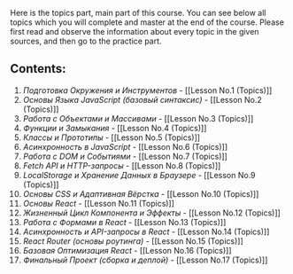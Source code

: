 Here is the topics part, main part of this course. You can see below all topics which you will complete and master at the end of the course. Please first read and observe the information about every topic in the given sources, and then go to the practice part.


## **Contents:**

1. *Подготовка Окружения и Инструментов* - [[Lesson No.1 (Topics)]]
2. *Основы Языка JavaScript (базовый синтаксис)* - [[Lesson No.2 (Topics)]]
3. *Работа с Объектами и Массивами* - [[Lesson No.3 (Topics)]]
4. *Функции и Замыкания* - [[Lesson No.4 (Topics)]]
5. *Классы и Прототипы* - [[Lesson No.5 (Topics)]]
6. *Асинхронность в JavaScript* - [[Lesson No.6 (Topics)]]
7. *Работа с DOM и Событиями* - [[Lesson No.7 (Topics)]]
8. *Fetch API и HTTP-запросы* - [[Lesson No.8 (Topics)]]
9. *LocalStorage и Хранение Данных в Браузере* - [[Lesson No.9 (Topics)]]
10. *Основы CSS и Адаптивная Вёрстка* - [[Lesson No.10 (Topics)]]
11. *Основы React* - [[Lesson No.11 (Topics)]]
12. *Жизненный Цикл Компонента и Эффекты* - [[Lesson No.12 (Topics)]]
13. *Работа с Формами в React* - [[Lesson No.13 (Topics)]]
14. *Асинхронность и API-запросы в React* - [[Lesson No.14 (Topics)]]
15. *React Router (основы роутинга)* - [[Lesson No.15 (Topics)]]
16. *Базовая Оптимизация React* - [[Lesson No.16 (Topics)]]
17. *Финальный Проект (сборка и деплой)* - [[Lesson No.17 (Topics)]]